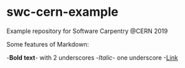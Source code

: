 # swc-cern-example
Example repository for Software Carpentry @CERN 2019

Some features of Markdown:

-__Bold text__- with 2 underscores
-_Italic_- one underscore
-[Link](https://mmm.cern.ch/owa/)
